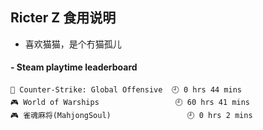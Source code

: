 ## Ricter Z 食用说明
- 喜欢猫猫，是个冇猫孤儿

<!-- steam-box start -->
#### - Steam playtime leaderboard
```text
🔫 Counter-Strike: Global Offensive  🕘 0 hrs 44 mins
🎮 World of Warships                 🕘 60 hrs 41 mins
🎮 雀魂麻将(MahjongSoul)                 🕘 0 hrs 2 mins
```
<!-- Powered by https://github.com/YouEclipse/steam-box . -->
<!-- steam-box end -->
